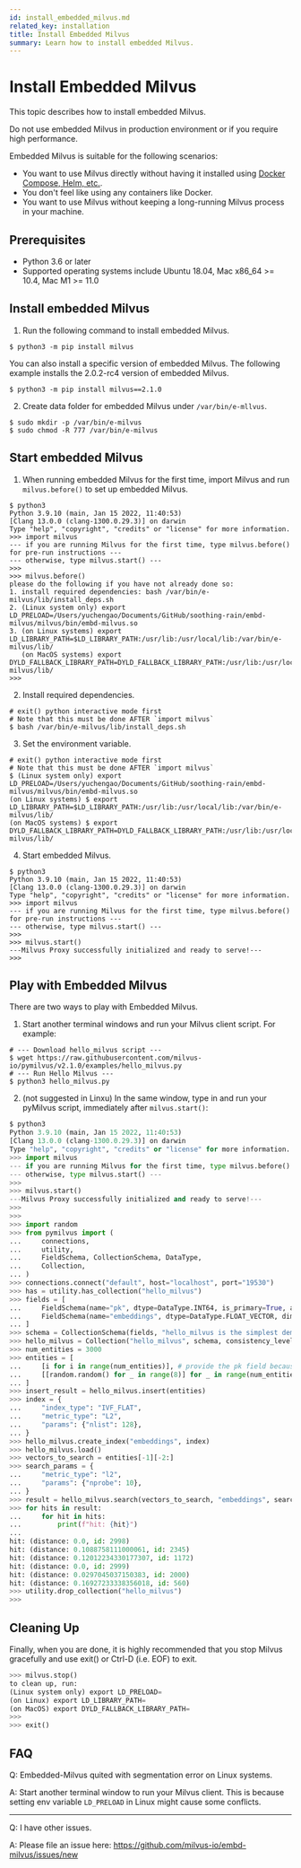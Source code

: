 ```yaml
---
id: install_embedded_milvus.md
related_key: installation
title: Install Embedded Milvus
summary: Learn how to install embedded Milvus.
---
```


# Install Embedded Milvus


This topic describes how to install embedded Milvus. 

<div class="alert note">
Do not use embedded Milvus in production environment or if you require high performance.
</div>


Embedded Milvus is suitable for the following scenarios:
- You want to use Milvus directly without having it installed using [Docker Compose, Helm, etc.](install_standalone-docker.md).
- You don't feel like using any containers like Docker.
- You want to use Milvus without keeping a long-running Milvus process in your machine.

## Prerequisites

- Python 3.6 or later
- Supported operating systems include Ubuntu 18.04, Mac x86_64 >= 10.4, Mac M1 >= 11.0

## Install embedded Milvus

1. Run the following command to install embedded Milvus. 

```
$ python3 -m pip install milvus
```


You can also install a specific version of embedded Milvus. The following example installs the 2.0.2-rc4 version of embedded Milvus.

```
$ python3 -m pip install milvus==2.1.0
```

2. Create data folder for embedded Milvus under `/var/bin/e-mllvus`.

```
$ sudo mkdir -p /var/bin/e-milvus
$ sudo chmod -R 777 /var/bin/e-milvus
```

## Start embedded Milvus

1. When running embedded Milvus for the first time, import Milvus and run `milvus.before()` to set up embedded Milvus.

```
$ python3
Python 3.9.10 (main, Jan 15 2022, 11:40:53)
[Clang 13.0.0 (clang-1300.0.29.3)] on darwin
Type "help", "copyright", "credits" or "license" for more information.
>>> import milvus
--- if you are running Milvus for the first time, type milvus.before() for pre-run instructions ---
--- otherwise, type milvus.start() ---
>>>
>>> milvus.before()
please do the following if you have not already done so:
1. install required dependencies: bash /var/bin/e-milvus/lib/install_deps.sh
2. (Linux system only) export LD_PRELOAD=/Users/yuchengao/Documents/GitHub/soothing-rain/embd-milvus/milvus/bin/embd-milvus.so
3. (on Linux systems) export LD_LIBRARY_PATH=$LD_LIBRARY_PATH:/usr/lib:/usr/local/lib:/var/bin/e-milvus/lib/
   (on MacOS systems) export DYLD_FALLBACK_LIBRARY_PATH=DYLD_FALLBACK_LIBRARY_PATH:/usr/lib:/usr/local/lib:/var/bin/e-milvus/lib/
>>>
```

2. Install required dependencies.

```
# exit() python interactive mode first
# Note that this must be done AFTER `import milvus`
$ bash /var/bin/e-milvus/lib/install_deps.sh
```

3. Set the environment variable.

```
# exit() python interactive mode first
# Note that this must be done AFTER `import milvus`
$ (Linux system only) export LD_PRELOAD=/Users/yuchengao/Documents/GitHub/soothing-rain/embd-milvus/milvus/bin/embd-milvus.so
(on Linux systems) $ export LD_LIBRARY_PATH=$LD_LIBRARY_PATH:/usr/lib:/usr/local/lib:/var/bin/e-milvus/lib/
(on MacOS systems) $ export DYLD_FALLBACK_LIBRARY_PATH=DYLD_FALLBACK_LIBRARY_PATH:/usr/lib:/usr/local/lib:/var/bin/e-milvus/lib/
```

4. Start embedded Milvus.

```
$ python3
Python 3.9.10 (main, Jan 15 2022, 11:40:53)
[Clang 13.0.0 (clang-1300.0.29.3)] on darwin
Type "help", "copyright", "credits" or "license" for more information.
>>> import milvus
--- if you are running Milvus for the first time, type milvus.before() for pre-run instructions ---
--- otherwise, type milvus.start() ---
>>>
>>> milvus.start()
---Milvus Proxy successfully initialized and ready to serve!---
>>>
```

## Play with Embedded Milvus
There are two ways to play with Embedded Milvus.
1. Start another terminal windows and run your Milvus client script. For example:
```
# --- Download hello_milvus script ---
$ wget https://raw.githubusercontent.com/milvus-io/pymilvus/v2.1.0/examples/hello_milvus.py
# --- Run Hello Milvus ---
$ python3 hello_milvus.py
```
2. (not suggested in Linxu) In the same window, type in and run your pyMilvus script, immediately after `milvus.start()`:
```python
$ python3
Python 3.9.10 (main, Jan 15 2022, 11:40:53)
[Clang 13.0.0 (clang-1300.0.29.3)] on darwin
Type "help", "copyright", "credits" or "license" for more information.
>>> import milvus
--- if you are running Milvus for the first time, type milvus.before() for pre-run instructions ---
--- otherwise, type milvus.start() ---
>>>
>>> milvus.start()
---Milvus Proxy successfully initialized and ready to serve!---
>>>
>>>
>>> import random
>>> from pymilvus import (
...     connections,
...     utility,
...     FieldSchema, CollectionSchema, DataType,
...     Collection,
... )
>>> connections.connect("default", host="localhost", port="19530")
>>> has = utility.has_collection("hello_milvus")
>>> fields = [
...     FieldSchema(name="pk", dtype=DataType.INT64, is_primary=True, auto_id=False),
...     FieldSchema(name="embeddings", dtype=DataType.FLOAT_VECTOR, dim=8)
... ]
>>> schema = CollectionSchema(fields, "hello_milvus is the simplest demo to introduce the APIs")
>>> hello_milvus = Collection("hello_milvus", schema, consistency_level="Strong")
>>> num_entities = 3000
>>> entities = [
...     [i for i in range(num_entities)], # provide the pk field because `auto_id` is set to False
...     [[random.random() for _ in range(8)] for _ in range(num_entities)],  # field embeddings
... ]
>>> insert_result = hello_milvus.insert(entities)
>>> index = {
...     "index_type": "IVF_FLAT",
...     "metric_type": "L2",
...     "params": {"nlist": 128},
... }
>>> hello_milvus.create_index("embeddings", index)
>>> hello_milvus.load()
>>> vectors_to_search = entities[-1][-2:]
>>> search_params = {
...     "metric_type": "l2",
...     "params": {"nprobe": 10},
... }
>>> result = hello_milvus.search(vectors_to_search, "embeddings", search_params, limit=3)
>>> for hits in result:
...     for hit in hits:
...         print(f"hit: {hit}")
...
hit: (distance: 0.0, id: 2998)
hit: (distance: 0.1088758111000061, id: 2345)
hit: (distance: 0.12012234330177307, id: 1172)
hit: (distance: 0.0, id: 2999)
hit: (distance: 0.0297045037150383, id: 2000)
hit: (distance: 0.16927233338356018, id: 560)
>>> utility.drop_collection("hello_milvus")
>>>
```

## Cleaning Up

Finally, when you are done, it is highly recommended that you stop Milvus gracefully and use exit() or Ctrl-D (i.e. EOF) to exit.

```python
>>> milvus.stop()
to clean up, run:
(Linux system only) export LD_PRELOAD=
(on Linux) export LD_LIBRARY_PATH=
(on MacOS) export DYLD_FALLBACK_LIBRARY_PATH=
>>>
>>> exit()
```

## FAQ
Q: Embedded-Milvus quited with segmentation error on Linux systems.

A: Start another terminal window to run your Milvus client. This is because setting env variable `LD_PRELOAD` in Linux might cause some conflicts.

---

Q: I have other issues.

A: Please file an issue here: https://github.com/milvus-io/embd-milvus/issues/new
